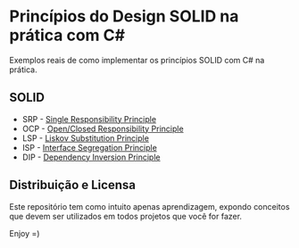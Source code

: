 # Princípios do Design SOLID na prática com C#

Exemplos reais de como implementar os princípios SOLID com C# na prática.

## SOLID

- SRP - [Single Responsibility Principle](https://github.com/richielybmp/solid-design-principles-in-c-sharp/tree/master/SRP.SingleResponsibilityPrinciple)
- OCP - [Open/Closed Responsibility Principle](https://github.com/richielybmp/solid-design-principles-in-c-sharp/tree/master/OCP.OpenClosedPrinciple)
- LSP - [Liskov Substitution Principle](https://github.com/richielybmp/solid-design-principles-in-c-sharp/tree/master/LSP.LiskovSubstitutionPrinciple)
- ISP - [Interface Segregation Principle](https://github.com/richielybmp/solid-design-principles-in-c-sharp/tree/master/ISP.InterfaceSegregationPrinciple)
- DIP - [Dependency Inversion Principle](https://github.com/richielybmp/solid-design-principles-in-c-sharp/tree/master/DIP.DependencyInversionPrinciple)


## Distribuição e Licensa
Este repositório tem como intuito apenas aprendizagem, expondo conceitos que devem ser utilizados em todos projetos que você for fazer.

Enjoy =)
